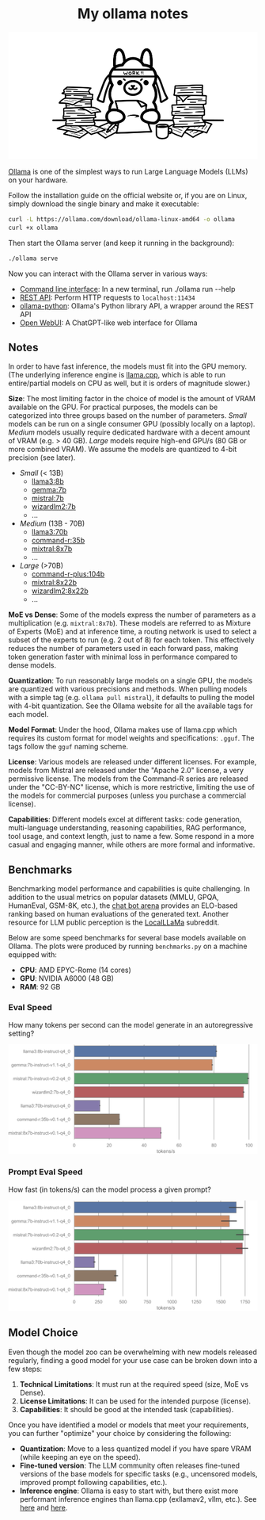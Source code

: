 <div align="center">

# My ollama notes

![Figure from Ollama blog post about embeddings](https://github.com/S1M0N38/my-ollama-notes/blob/main/ollama-taking-notes.svg?raw=true "Figure from ollama.com/blog/embedding-models")

</div>

[Ollama](https://ollama.com/) is one of the simplest ways to run Large Language Models (LLMs) on your hardware.

Follow the installation guide on the official website or, if you are on Linux, simply download the single binary and make it executable:

```bash
curl -L https://ollama.com/download/ollama-linux-amd64 -o ollama
curl +x ollama
```

Then start the Ollama server (and keep it running in the background):

```bash
./ollama serve
```

Now you can interact with the Ollama server in various ways:

- [Command line interface](https://github.com/ollama/ollama/blob/main/README.md#quickstart): In a new terminal, run ./ollama run --help
- [REST API](https://github.com/ollama/ollama/blob/main/docs/api.md): Perform HTTP requests to `localhost:11434`
- [ollama-python](https://github.com/ollama/ollama-python): Ollama's Python library API, a wrapper around the REST API
- [Open WebUI](https://docs.openwebui.com/): A ChatGPT-like web interface for Ollama

## Notes

In order to have fast inference, the models must fit into the GPU memory. (The underlying inference engine is [llama.cpp](https://github.com/ggerganov/llama.cpp), which is able to run entire/partial models on CPU as well, but it is orders of magnitude slower.)

**Size**: The most limiting factor in the choice of model is the amount of VRAM available on the GPU. For practical purposes, the models can be categorized into three groups based on the number of parameters. *Small* models can be run on a single consumer GPU (possibly locally on a laptop). *Medium* models usually require dedicated hardware with a decent amount of VRAM (e.g. > 40 GB). *Large* models require high-end GPU/s (80 GB or more combined VRAM). We assume the models are quantized to 4-bit precision (see later).

- *Small* (\< 13B)
  - [llama3:8b](https://ollama.com/library/llama3)
  - [gemma:7b](https://ollama.com/library/gemma)
  - [mistral:7b](https://ollama.com/library/mistral)
  - [wizardlm2:7b](https://ollama.com/library/wizardlm2)
  - ...
- *Medium* (13B - 70B)
  - [llama3:70b](https://ollama.com/library/llama3)
  - [command-r:35b](https://ollama.com/library/command-r)
  - [mixtral:8x7b](https://ollama.com/library/mixtral)
  - ...
- *Large* (>70B)
  - [command-r-plus:104b](https://ollama.com/library/command-r-plus)
  - [mixtral:8x22b](https://ollama.com/library/mixtral)
  - [wizardlm2:8x22b](https://ollama.com/library/wizardlm2)
  - ...

**MoE vs Dense**: Some of the models express the number of parameters as a multiplication (e.g. `mixtral:8x7b`). These models are referred to as Mixture of Experts (MoE) and at inference time, a routing network is used to select a subset of the experts to run (e.g. 2 out of 8) for each token. This effectively reduces the number of parameters used in each forward pass, making token generation faster with minimal loss in performance compared to dense models.

**Quantization**: To run reasonably large models on a single GPU, the models are quantized with various precisions and methods. When pulling models with a simple tag (e.g. `ollama pull mistral`), it defaults to pulling the model with 4-bit quantization. See the Ollama website for all the available tags for each model.

**Model Format**: Under the hood, Ollama makes use of llama.cpp which requires its custom format for model weights and specifications: `.gguf`. The tags follow the `gguf` naming scheme.

**License**: Various models are released under different licenses. For example, models from Mistral are released under the "Apache 2.0" license, a very permissive license. The models from the Command-R series are released under the "CC-BY-NC" license, which is more restrictive, limiting the use of the models for commercial purposes (unless you purchase a commercial license).

**Capabilities**: Different models excel at different tasks: code generation, multi-language understanding, reasoning capabilities, RAG performance, tool usage, and context length, just to name a few. Some respond in a more casual and engaging manner, while others are more formal and informative.

## Benchmarks

Benchmarking model performance and capabilities is quite challenging. In addition to the usual metrics on popular datasets (MMLU, GPQA, HumanEval, GSM-8K, etc.), the [chat bot arena](https://chat.lmsys.org/?leaderboard) provides an ELO-based ranking based on human evaluations of the generated text. Another resource for LLM public perception is the [LocalLLaMa](https://www.reddit.com/r/LocalLLaMA/) subreddit.

Below are some speed benchmarks for several base models available on Ollama. The plots were produced by running `benchmarks.py` on a machine equipped with:

- **CPU**: AMD EPYC-Rome (14 cores)
- **GPU**: NVIDIA A6000 (48 GB)
- **RAM**: 92 GB

### Eval Speed

How many tokens per second can the model generate in an autoregressive setting?

![Plot eval speed](https://github.com/S1M0N38/my-ollama-notes/blob/main/benchmarks/plot_eval.svg?raw=true)

### Prompt Eval Speed

How fast (in tokens/s) can the model process a given prompt?

![Plot prompt eval speed](https://github.com/S1M0N38/my-ollama-notes/blob/main/benchmarks/plot_prompt_eval.svg?raw=true)

## Model Choice

Even though the model zoo can be overwhelming with new models released regularly, finding a good model for your use case can be broken down into a few steps:

1. **Technical Limitations**: It must run at the required speed (size, MoE vs Dense).
1. **License Limitations**: It can be used for the intended purpose (license).
1. **Capabilities**: It should be good at the intended task (capabilities).

Once you have identified a model or models that meet your requirements, you can further "optimize" your choice by considering the following:

- **Quantization**: Move to a less quantized model if you have spare VRAM (while keeping an eye on the speed).
- **Fine-tuned version**: The LLM community often releases fine-tuned versions of the base models for specific tasks (e.g., uncensored models, improved prompt following capabilities, etc.).
- **Inference engine**: Ollama is easy to start with, but there exist more performant inference engines than llama.cpp (exllamav2, vllm, etc.). See [here](https://www.reddit.com/r/LocalLLaMA/comments/1anb2fz/guide_to_choosing_quants_and_engines/) and [here](https://www.reddit.com/r/LocalLLaMA/comments/1c9mn1n/whats_the_fastest_local_inference_engine_right/).
